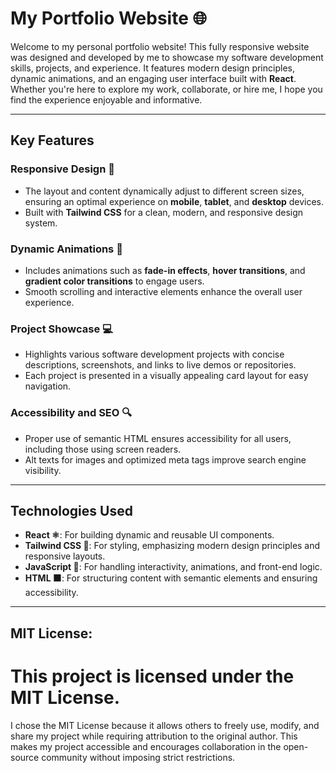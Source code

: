 # My Portfolio Website 🌐

Welcome to my personal portfolio website! This fully responsive website was designed and developed by me to showcase my software development skills, projects, and experience. It features modern design principles, dynamic animations, and an engaging user interface built with **React**. Whether you're here to explore my work, collaborate, or hire me, I hope you find the experience enjoyable and informative.

---

## Key Features

### Responsive Design 📱

- The layout and content dynamically adjust to different screen sizes, ensuring an optimal experience on **mobile**, **tablet**, and **desktop** devices.
- Built with **Tailwind CSS** for a clean, modern, and responsive design system.

### Dynamic Animations 🎨

- Includes animations such as **fade-in effects**, **hover transitions**, and **gradient color transitions** to engage users.
- Smooth scrolling and interactive elements enhance the overall user experience.

### Project Showcase 💻

- Highlights various software development projects with concise descriptions, screenshots, and links to live demos or repositories.
- Each project is presented in a visually appealing card layout for easy navigation.

### Accessibility and SEO 🔍

- Proper use of semantic HTML ensures accessibility for all users, including those using screen readers.
- Alt texts for images and optimized meta tags improve search engine visibility.

---

## Technologies Used

- **React ⚛️**: For building dynamic and reusable UI components.
- **Tailwind CSS 🎨**: For styling, emphasizing modern design principles and responsive layouts.
- **JavaScript 🚀**: For handling interactivity, animations, and front-end logic.
- **HTML 🟧**: For structuring content with semantic elements and ensuring accessibility.

---

## MIT License:

# This project is licensed under the MIT License.

I chose the MIT License because it allows others to freely use, modify, and share my project while requiring attribution to the original author. This makes my project accessible and encourages collaboration in the open-source community without imposing strict restrictions.
